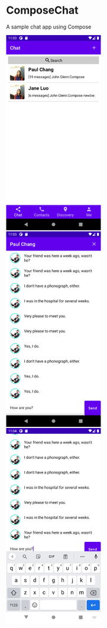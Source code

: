 # ComposeChat
A sample chat app using Compose

<img src="snapshot/screenshot_main.png" alt="Jetpack Compose Samples" width="256" />
<img src="snapshot/screenshot_chat.png" alt="Jetpack Compose Samples" width="256" />
<img src="snapshot/screenshot_input.png" alt="Jetpack Compose Samples" width="256" />